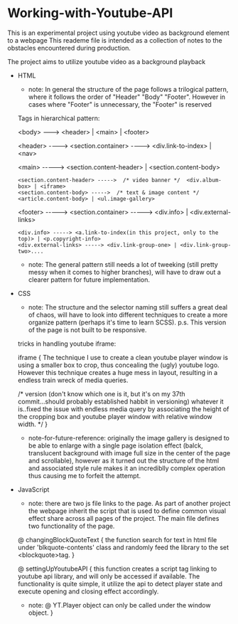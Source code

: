 # Working-with-Youtube-API
This is an experimental project using youtube video as background element to a webpage
This reademe file is intended as a collection of notes to the obstacles encountered during production.


The project aims to utilize youtube video as a background playback 


- HTML
  
  * note: In general the structure of the page follows a trilogical pattern, where it follows the order of "Header" "Body" "Footer".               However in cases where "Footer" is unnecessary, the "Footer" is reserved
  
  Tags in hierarchical pattern:
  
    \<body> ---> \<header> | \<main> | \<footer>
  
    \<header> ----> \<section.container> ----> \<div.link-to-index> | \<nav>

    \<main> -----> \<section.content-header> | \<section.content-body>
      
      <section.content-header> ----->  /* video banner */  <div.album-box> | <iframe>
      <section.content-body> ----->  /* text & image content */  <article.content-body> | <ul.image-gallery> 
    
    \<footer> -----> \<section.container> -----> \<div.info> | \<div.external-links>
    
      <div.info> -----> <a.link-to-index(in this project, only to the top)> | <p.copyright-info>
      <div.external-links> -----> <div.link-group-one> | <div.link-group-two>....
      
      
   * note: The general pattern still needs a lot of tweeking (still pretty messy when it comes to higher branches), 
           will have to draw out a clearer pattern for future implementation.
           
    
- CSS
  
  * note: The structure and the selector naming still suffers a great deal of chaos, will have to look into different techniques
          to create a more organize pattern (perhaps it's time to learn SCSS). p.s. This version of the page is not built to be responsive.
    
  tricks in handling youtube iframe:
  
  iframe {
    The technique I use to create a clean youtube player window is using a smaller box to crop, thus concealing the (ugly)
    youtube logo. However this technique creates a huge mess in layout, resulting in a endless train wreck of media queries. 

    /* version (don't know which one is it, but it's on my 37th commit...should probably established habbit in versioning) whatever it is..fixed the issue with endless media query by associating the height of the cropping box and youtube player window with relative window width. */
  }
  
  * note-for-future-reference: originally the image gallery is designed to be able to enlarge with a single page isolation effect 	     (balck, translucent background with image full size in the center of the page and scrollable), however as it turned out the             structure of the html and associated style rule makes it an incrediblly complex operation thus causing me to forfeit the attempt.

- JavaScript

  * note: there are two js file links to the page. As part of another project the webpage inherit the script that is used to define 	     common visual effect share across all pages of the project. The main file defines two functionality of the page.

  @ changingBlockQuoteText {
    the function search for text in html file under 'blkquote-contents' class and randomly feed the library to the set \<blockquote></blockquote>tag.
  }

  @ settingUpYoutubeAPI {
    this function creates a script tag linking to youtube api library, and will only be accessed if available. The functionality is quite simple, it utilize the api to detect player state and execute opening and closing effect accordingly.

    * note: @ YT.Player object can only be called under the window object.
  }

























  




